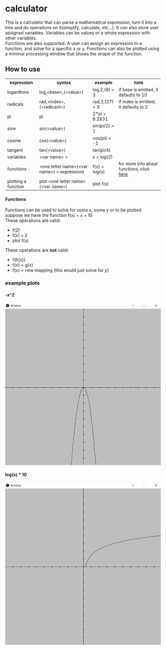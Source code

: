 <h1>calculator</h1>
<p>
    This is a calculator that can parse a mathematical expression, turn it into a tree
    and do operations on it(simplify, calculate, etc...).
    It can also store user assigned variables. Variables can be values or a whole expression with other variables.<br>
    Functions are also supported. A user can assign an expression to a function, and solve for a specific x or y.
    Functions can also be plotted using a minimal processing window that shows the shape of the function. 
</p>

<h2>How to use</h2>
<table>
        <tr>
            <th>expression</th>
            <th>syntax</th>
            <th>example</th>
            <th>note</th>
        </tr>
        <tr>
            <td>logarithms</td>
            <td>log,&lt;base&gt;,(&lt;value&gt;)</td>
            <td>log,2,(8) = 3</td>
            <td>if base is emitted, it defaults to 10</td>
        </tr>
        <tr>
            <td>radicals</td>
            <td>rad,&lt;index&gt;,(&lt;radicant&gt;)</td>
            <td>rad,3,(27) = 3</td>
            <td>if index is emitted, it defaults to 2</td>
        </tr>
        <tr>
            <td>pi</td>
            <td>pi</td>
            <td>2*pi = 6.2831 </td>
            <td></td>
        </tr>
        <tr>
            <td>sine</td>
            <td>sin(&lt;value&gt;)</td>
            <td>sin(pi/2) = 1</td>
            <td></td>
        </tr>
        <tr>
            <td>cosine</td>
            <td>cos(&lt;value&gt;)</td>
            <td>cos(pi) = -1</td>
            <td></td>
        </tr>
        <tr>
            <td>tangent</td>
            <td>tan(&lt;value&gt;)</td>
            <td>tan(pi/4)</td>
            <td></td>
        </tr>
        <tr>
            <td>variables</td>
            <td>&lt;var name&gt; =</td>
            <td>x = log(2)</td>
            <td></td>
        </tr>
        <tr>
            <td>functions</td>
            <td>&lt;one letter name&gt;(&lt;var name&gt;) = expression)</td>
            <td>f(x) = log(x)</td>
            <td>for more info about functions, click <a href="#functions">here</a></td>
        </tr>
        <tr>
            <td>plotting a function</td>
            <td>plot &lt;one letter name&gt;(&lt;var name&gt;)</td>
            <td>plot f(x)</td>
            <td></td>
        </tr>

</table>
<h4 id="functions">Functions</h4>
<p>
Functions can be used to solve for some x, some y or to be plotted. <br>
suppose we have the function f(x) = x + 10<br>
These operations are valid:<br>
</p>
<ul>
<li>f(2)</li>
<li>f(x) = 2</li>
<li>plot f(x)</li>
</ul>
<p>These operations are <b>not</b> valid:<br></p>
<ul>
<li>f(h(x))</li>
<li>f(x) = g(x)</li>
<li>f(x) = new mapping (this would just solve for y)</li>
</ul>
<h3>example plots</h3>
<h4>-x^2</h4>
<img src="img/-x^2.png">
<h4>log(x) * 10</h4>
<img src="img/10 log(x).png">

